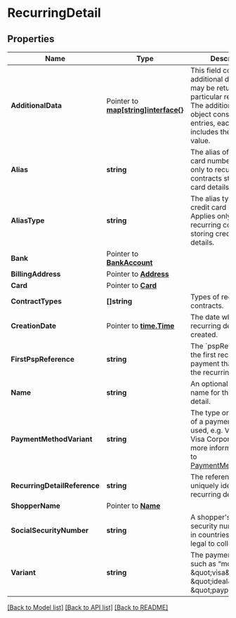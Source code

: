 # RecurringDetail

## Properties

Name | Type | Description | Notes
------------ | ------------- | ------------- | -------------
**AdditionalData** |  Pointer to [**map[string]interface{}**](.md) | This field contains additional data, which may be returned in a particular response.  The additionalData object consists of entries, each of which includes the key and value. | [optional] 
**Alias** | **string** | The alias of the credit card number.  Applies only to recurring contracts storing credit card details | [optional] 
**AliasType** | **string** | The alias type of the credit card number.  Applies only to recurring contracts storing credit card details. | [optional] 
**Bank** |  Pointer to [**BankAccount**](BankAccount.md) |  | [optional] 
**BillingAddress** |  Pointer to [**Address**](Address.md) |  | [optional] 
**Card** |  Pointer to [**Card**](Card.md) |  | [optional] 
**ContractTypes** | **[]string** | Types of recurring contracts. | [optional] 
**CreationDate** |  Pointer to [**time.Time**](time.Time.md) | The date when the recurring details were created. | [optional] 
**FirstPspReference** | **string** | The &#x60;pspReference&#x60; of the first recurring payment that created the recurring detail. | [optional] 
**Name** | **string** | An optional descriptive name for this recurring detail. | [optional] 
**PaymentMethodVariant** | **string** | The  type or sub-brand of a payment method used, e.g. Visa Debit, Visa Corporate, etc. For more information, refer to [PaymentMethodVariant](https://docs.adyen.com/development-resources/paymentmethodvariant). | [optional] 
**RecurringDetailReference** | **string** | The reference that uniquely identifies the recurring detail. | 
**ShopperName** |  Pointer to [**Name**](Name.md) |  | [optional] 
**SocialSecurityNumber** | **string** | A shopper&#39;s social security number (only in countries where it is legal to collect). | [optional] 
**Variant** | **string** | The payment method, such as “mc\&quot;, \&quot;visa\&quot;, \&quot;ideal\&quot;, \&quot;paypal\&quot;. | 

[[Back to Model list]](../README.md#documentation-for-models) [[Back to API list]](../README.md#documentation-for-api-endpoints) [[Back to README]](../README.md)


